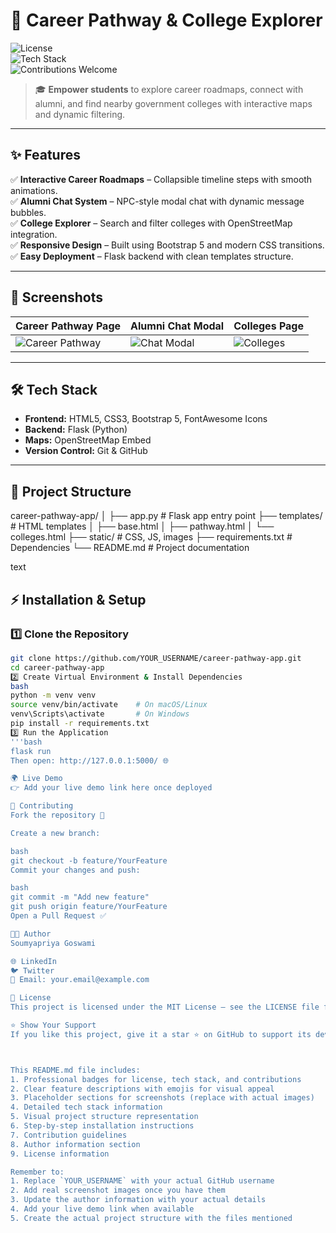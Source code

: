 # 🚀 Career Pathway & College Explorer

![License](https://img.shields.io/badge/License-MIT-blue.svg)  
![Tech Stack](https://img.shields.io/badge/Tech%20Stack-HTML%2C%20CSS%2C%20Bootstrap%2C%20Flask-orange)  
![Contributions Welcome](https://img.shields.io/badge/Contributions-Welcome-brightgreen)  

> 🎓 **Empower students** to explore career roadmaps, connect with alumni, and find nearby government colleges with interactive maps and dynamic filtering.

---

## ✨ Features  
✅ **Interactive Career Roadmaps** – Collapsible timeline steps with smooth animations.  
✅ **Alumni Chat System** – NPC-style modal chat with dynamic message bubbles.  
✅ **College Explorer** – Search and filter colleges with OpenStreetMap integration.  
✅ **Responsive Design** – Built using Bootstrap 5 and modern CSS transitions.  
✅ **Easy Deployment** – Flask backend with clean templates structure.  

---

## 📸 Screenshots  
| Career Pathway Page | Alumni Chat Modal | Colleges Page |  
|--------------------|------------------|---------------|  
| ![Career Pathway](https://via.placeholder.com/400x250?text=Career+Pathway) | ![Chat Modal](https://via.placeholder.com/400x250?text=Chat+Modal) | ![Colleges](https://via.placeholder.com/400x250?text=Colleges) |  

---

## 🛠️ Tech Stack  
- **Frontend:** HTML5, CSS3, Bootstrap 5, FontAwesome Icons  
- **Backend:** Flask (Python)  
- **Maps:** OpenStreetMap Embed  
- **Version Control:** Git & GitHub  

---

## 📂 Project Structure  
career-pathway-app/
│
├── app.py # Flask app entry point
├── templates/ # HTML templates
│ ├── base.html
│ ├── pathway.html
│ └── colleges.html
├── static/ # CSS, JS, images
├── requirements.txt # Dependencies
└── README.md # Project documentation

text

## ⚡ Installation & Setup  

### 1️⃣ **Clone the Repository**
```bash
git clone https://github.com/YOUR_USERNAME/career-pathway-app.git
cd career-pathway-app
2️⃣ Create Virtual Environment & Install Dependencies
bash
python -m venv venv
source venv/bin/activate    # On macOS/Linux
venv\Scripts\activate       # On Windows
pip install -r requirements.txt
3️⃣ Run the Application
'''bash
flask run
Then open: http://127.0.0.1:5000/ 🌐

🌍 Live Demo
👉 Add your live demo link here once deployed

🤝 Contributing
Fork the repository 🍴

Create a new branch:

bash
git checkout -b feature/YourFeature
Commit your changes and push:

bash
git commit -m "Add new feature"
git push origin feature/YourFeature
Open a Pull Request ✅

🧑‍💻 Author
Soumyapriya Goswami

🌐 LinkedIn
🐦 Twitter
📧 Email: your.email@example.com

📜 License
This project is licensed under the MIT License – see the LICENSE file for details.

⭐ Show Your Support
If you like this project, give it a star ⭐ on GitHub to support its development!



This README.md file includes:
1. Professional badges for license, tech stack, and contributions
2. Clear feature descriptions with emojis for visual appeal
3. Placeholder sections for screenshots (replace with actual images)
4. Detailed tech stack information
5. Visual project structure representation
6. Step-by-step installation instructions
7. Contribution guidelines
8. Author information section
9. License information

Remember to:
1. Replace `YOUR_USERNAME` with your actual GitHub username
2. Add real screenshot images once you have them
3. Update the author information with your actual details
4. Add your live demo link when available
5. Create the actual project structure with the files mentioned
